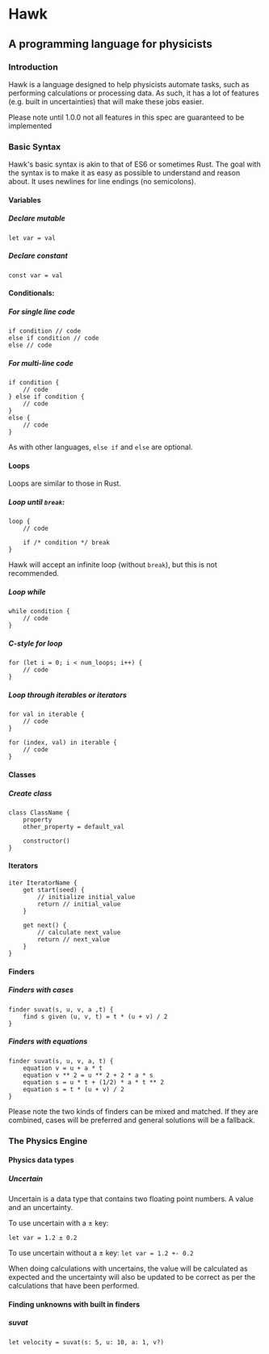 # Hawk
## A programming language for physicists

### Introduction

Hawk is a language designed to help physicists automate tasks, such as performing calculations or processing data. As such, it has a lot of features (e.g. built in uncertainties) that will make these jobs easier.

Please note until 1.0.0 not all features in this spec are guaranteed to be implemented
### Basic Syntax

Hawk's basic syntax is akin to that of ES6 or sometimes Rust. The goal with the syntax is to make it as easy as possible to understand and reason about. It uses newlines for line endings (no semicolons).

#### Variables

##### Declare mutable

`let var = val`


##### Declare constant

`const var = val`

#### Conditionals:

##### For single line code
```
if condition // code
else if condition // code
else // code
```
##### For multi-line code
```
if condition {
    // code
} else if condition {
    // code
}
else {
    // code
}
```
As with other languages, `else if` and `else` are optional.

#### Loops

Loops are similar to those in Rust.

##### Loop until `break`:
```
loop {
    // code

    if /* condition */ break
}
```
Hawk will accept an infinite loop (without `break`), but this is not recommended. 

##### Loop while
```
while condition {
    // code
}
```

##### C-style for loop
```
for (let i = 0; i < num_loops; i++) {
    // code
}
```

##### Loop through iterables or iterators
```
for val in iterable {
    // code
}

for (index, val) in iterable {
    // code
}
```

#### Classes

##### Create class
```
class ClassName {
    property
    other_property = default_val

    constructor()
}
```

#### Iterators

```
iter IteratorName {
    get start(seed) {
        // initialize initial_value
        return // initial_value
    }

    get next() {
        // calculate next_value
        return // next_value
    }
}
```

#### Finders

##### Finders with cases
```
finder suvat(s, u, v, a ,t) {
    find s given (u, v, t) = t * (u + v) / 2
}
```

##### Finders with equations
```
finder suvat(s, u, v, a, t) {
    equation v = u + a * t
    equation v ** 2 = u ** 2 + 2 * a * s
    equation s = u * t + (1/2) * a * t ** 2
    equation s = t * (u + v) / 2
}
```

Please note the two kinds of finders can be mixed and matched. If they are combined, cases will be preferred and general solutions will be a fallback. 

### The Physics Engine

#### Physics data types

##### Uncertain

Uncertain is a data type that contains two floating point numbers. A value and an uncertainty. 

To use uncertain with a ± key:

`let var = 1.2 ± 0.2`

To use uncertain without a ± key:
`let var = 1.2 +- 0.2`

When doing calculations with uncertains, the value will be calculated as expected and the uncertainty will also be updated to be correct as per the calculations that have been performed.

#### Finding unknowns with built in finders

##### suvat
```
let velocity = suvat(s: 5, u: 10, a: 1, v?)